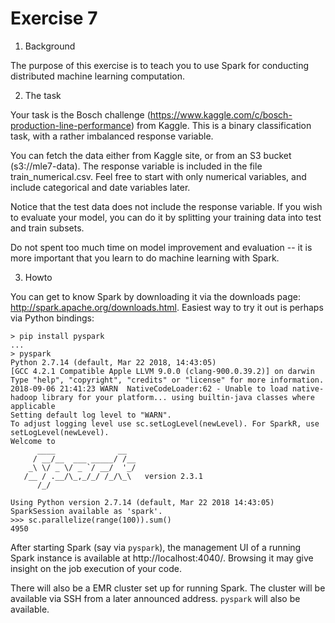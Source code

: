 # Exercise 7

1. Background

The purpose of this exercise is to teach you to use Spark for conducting distributed machine learning computation.

2. The task

Your task is the Bosch challenge (https://www.kaggle.com/c/bosch-production-line-performance) from Kaggle. This is a binary classification task, with a rather imbalanced response variable.

You can fetch the data either from Kaggle site, or from an S3 bucket (s3://mle7-data). The response variable is included in the file train_numerical.csv. Feel free to start with only numerical variables, and include categorical and date variables later.

Notice that the test data does not include the response variable. If you wish to evaluate your model, you can do it by splitting your training data into test and train subsets.

Do not spent too much time on model improvement and evaluation -- it is more important that you learn to do machine learning with Spark.

3. Howto

You can get to know Spark by downloading it via the downloads page: http://spark.apache.org/downloads.html. Easiest way to try it out is perhaps via Python bindings: 

```shell
> pip install pyspark
...
> pyspark
Python 2.7.14 (default, Mar 22 2018, 14:43:05)
[GCC 4.2.1 Compatible Apple LLVM 9.0.0 (clang-900.0.39.2)] on darwin
Type "help", "copyright", "credits" or "license" for more information.
2018-09-06 21:41:23 WARN  NativeCodeLoader:62 - Unable to load native-hadoop library for your platform... using builtin-java classes where applicable
Setting default log level to "WARN".
To adjust logging level use sc.setLogLevel(newLevel). For SparkR, use setLogLevel(newLevel).
Welcome to
      ____              __
     / __/__  ___ _____/ /__
    _\ \/ _ \/ _ `/ __/  '_/
   /__ / .__/\_,_/_/ /_/\_\   version 2.3.1
      /_/

Using Python version 2.7.14 (default, Mar 22 2018 14:43:05)
SparkSession available as 'spark'.
>>> sc.parallelize(range(100)).sum()
4950  
```

After starting Spark (say via `pyspark`), the management UI of a running Spark instance is available at http://localhost:4040/. Browsing it may give insight on the job execution of your code.

There will also be a EMR cluster set up for running Spark. The cluster will be available via SSH from a later announced address. `pyspark` will also be available.
